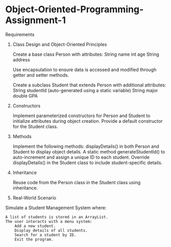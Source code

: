 # Object-Oriented-Programming-Assignment-1

Requirements
1. Class Design and Object-Oriented Principles

    Create a base class Person with attributes:
        String name
        int age
        String address

    Use encapsulation to ensure data is accessed and modified through getter and setter methods.

    Create a subclass Student that extends Person with additional attributes:
        String studentId (auto-generated using a static variable)
        String major
        double GPA

2. Constructors

    Implement parameterized constructors for Person and Student to initialize attributes during object creation.
    Provide a default constructor for the Student class.

3. Methods

    Implement the following methods:
        displayDetails() in both Person and Student to display object details.
        A static method generateStudentId() to auto-increment and assign a unique ID to each student.
        Override displayDetails() in the Student class to include student-specific details.

4. Inheritance

    Reuse code from the Person class in the Student class using inheritance.

5. Real-World Scenario

Simulate a Student Management System where:

    A list of students is stored in an ArrayList.
    The user interacts with a menu system:
        Add a new student.
        Display details of all students.
        Search for a student by ID.
        Exit the program.
